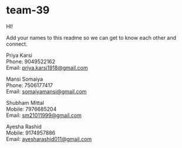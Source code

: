 # team-39
HI! 

Add your names to this readme so we can get to know each other and connect.

Priya Karsi\
Phone: 9049522162\
Email: priya.karsi1918@gmail.com

Mansi Somaiya\
Phone: 7506177417\
Email: somaiyamansi@gmail.com

Shubham Mittal\
Mobile: 7976685204\
Email: sm21011999@gmail.com

Ayesha Rashid\
Mobile: 9174957886\
Email: ayesharashid011@gmail.com

